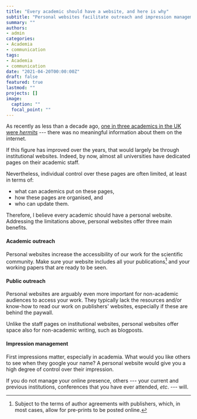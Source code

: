 ```yaml
---
title: "Every academic should have a website, and here is why"
subtitle: "Personal websites facilitate outreach and impression management, without the limitations of institutional websites"
summary: ""
authors:
- admin
categories: 
- Academia
- communication
tags:
- Academia
- communication
date: "2021-04-20T00:00:00Z"
draft: false
featured: true
lastmod: ""
projects: []
image:
  caption: ""
  focal_point: ""
---
```


As recently as less than a decade ago, [one in three academics in the UK were *hermits*](https://blogs.lse.ac.uk/writingforresearch/2014/03/01/are-you-an-academic-hermit/) --- there was no meaningful information about them on the internet.

If this figure has improved over the years, that would largely be through institutional websites. Indeed, by now, almost all universities have dedicated pages on their academic staff.

Nevertheless, individual control over these pages are often limited, at least in terms of:

- what can academics put on these pages,
- how these pages are organised, and
- who can update them.

Therefore, I believe every academic should have a personal website. Addressing the limitations above, personal websites offer three main benefits.

#### Academic outreach
Personal websites increase the accessibility of our work for the scientific community. Make sure your website includes all your publications[^1] and your working papers that are ready to be seen.

[^1]: Subject to the terms of author agreements with publishers, which, in most cases, allow for pre-prints to be posted online. 

#### Public outreach
Personal websites are arguably even more important for non-academic audiences to access your work. They typically lack the resources and/or know-how to read our work on publishers' websites, especially if these are behind the paywall.

Unlike the staff pages on institutional websites, personal websites offer space also for non-academic writing, such as blogposts.

#### Impression management
First impressions matter, especially in academia. What would you like others to see when they google your name? A personal website would give you a high degree of control over their impression.

If you do not manage your online presence, others --- your current and previous institutions, conferences that you have ever attended, *etc*. --- will.
